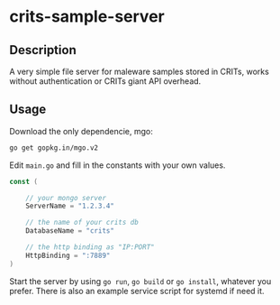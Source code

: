 # crits-sample-server

## Description

A very simple file server for maleware samples stored in CRITs, works without authentication or CRITs giant API overhead.

## Usage

Download the only dependencie, mgo:
```bash
go get gopkg.in/mgo.v2
```
Edit `main.go` and fill in the constants with your own values.
```go
const (

	// your mongo server
	ServerName = "1.2.3.4"

	// the name of your crits db
	DatabaseName = "crits"

	// the http binding as "IP:PORT"
	HttpBinding = ":7889"
)
```
Start the server by using `go run`, `go build` or `go install`, whatever you prefer.
There is also an example service script for systemd if need it.